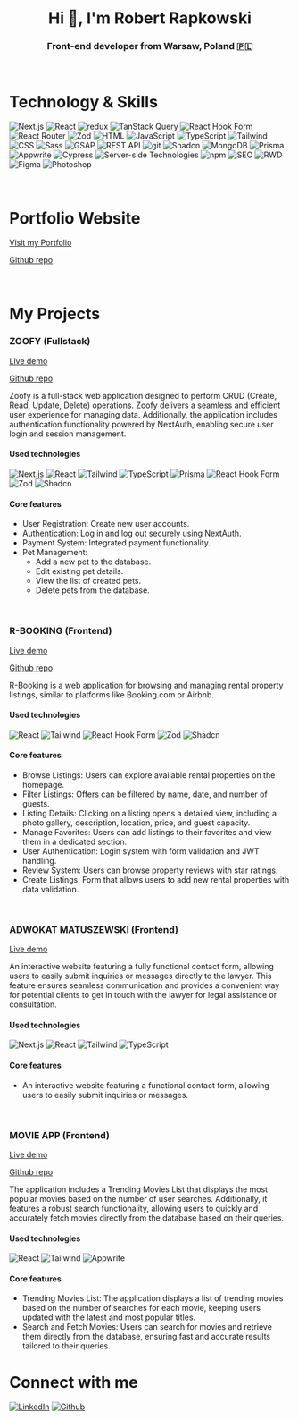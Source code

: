 <h1 align="center">Hi 👋, I'm Robert Rapkowski</h1>
<h3 align="center">Front-end developer from Warsaw, Poland 🇵🇱</h3>
<br />
<h1 align="left">Technology & Skills</h1>
<p>
    <img
        alt="Next.js"
        src="https://img.shields.io/badge/-Next.js-000000?style=flat-square&logo=next.js&logoColor=white" />
    <img
        alt="React"
        src="https://img.shields.io/badge/-React-61DAFB?style=flat-square&logo=react&logoColor=black" />
    <img
        alt="redux"
        src="https://img.shields.io/badge/-Redux-764ABC?style=flat-square&logo=redux&logoColor=white" />
    <img
        alt="TanStack Query"
        src="https://img.shields.io/badge/-TanStack%20Query-FF4154?style=flat-square&logo=react-query&logoColor=white" />
    <img
        alt="React Hook Form"
        src="https://img.shields.io/badge/-React%20Hook%20Form-EC5990?style=flat-square&logo=react-hook-form&logoColor=white" />
    <img
        alt="React Router"
        src="https://img.shields.io/badge/-React%20Router-CA4245?style=flat-square&logo=react-router&logoColor=white" />
    <img
        alt="Zod"
        src="https://img.shields.io/badge/-Zod-5A67D8?style=flat-square&logoColor=white" />
    <img
        alt="HTML"
        src="https://img.shields.io/badge/-HTML5-E34F26?style=flat-square&logo=html5&logoColor=white" />
    <img
        alt="JavaScript"
        src="https://img.shields.io/badge/-JavaScript-F7DF1E?style=flat-square&logo=javascript&logoColor=black" />
    <img
        alt="TypeScript"
        src="https://img.shields.io/badge/-TypeScript-007ACC?style=flat-square&logo=typescript&logoColor=white" />
    <img
        alt="Tailwind"
        src="https://img.shields.io/badge/-Tailwind-38B2AC?style=flat-square&logo=tailwind-css&logoColor=white" />
    <img
        alt="CSS"
        src="https://img.shields.io/badge/-CSS3-1572B6?style=flat-square&logo=css3&logoColor=white" />
    <img
        alt="Sass"
        src="https://img.shields.io/badge/-Sass-CC6699?style=flat-square&logo=sass&logoColor=white" />
    <img
        alt="GSAP"
        src="https://img.shields.io/badge/-GSAP-88CE02?style=flat-square&logo=greensock&logoColor=white" />
    <img
        alt="REST API"
        src="https://img.shields.io/badge/-REST%20API-0096D6?style=flat-square&logo=api&logoColor=white" />
    <img
        alt="git"
        src="https://img.shields.io/badge/-Git-F05032?style=flat-square&logo=git&logoColor=white" />
    <img
        alt="Shadcn"
        src="https://img.shields.io/badge/-Shadcn-000000?style=flat-square&logo=shadcn&logoColor=white" />
    <img
        alt="MongoDB"
        src="https://img.shields.io/badge/-MongoDB-13aa52?style=flat-square&logo=mongodb&logoColor=white" />
    <img
        alt="Prisma"
        src="https://img.shields.io/badge/-Prisma-2D3748?style=flat-square&logo=prisma&logoColor=white" />
    <img
        alt="Appwrite"
        src="https://img.shields.io/badge/-Appwrite-F02E65?style=flat-square&logo=appwrite&logoColor=white" />
    <img
        alt="Cypress"
        src="https://img.shields.io/badge/-Cypress-17202C?style=flat-square&logo=cypress&logoColor=white" />
    <img
        alt="Server-side Technologies"
        src="https://img.shields.io/badge/-Server--side%20Technologies-000000?style=flat-square&logo=server&logoColor=white" />
    <img
        alt="npm"
        src="https://img.shields.io/badge/-NPM-CB3837?style=flat-square&logo=npm&logoColor=white" />
    <img
        alt="SEO"
        src="https://img.shields.io/badge/-SEO-47C5FB?style=flat-square&logo=google&logoColor=white" />
    <img
        alt="RWD"
        src="https://img.shields.io/badge/-RWD-5A0FC8?style=flat-square&logo=responsive-design&logoColor=white" />
    <img
        alt="Figma"
        src="https://img.shields.io/badge/-Figma-F24E1E?style=flat-square&logo=figma&logoColor=white" />
    <img
        alt="Photoshop"
        src="https://img.shields.io/badge/-Photoshop-31A8FF?style=flat-square&logo=adobe-photoshop&logoColor=white" />
</p>
<br />

<h1 align="left">Portfolio Website</h1>
<p>
    <a href="https://robert-rapkowski-portfolio.vercel.app/" target="_blank"
        >Visit my Portfolio</a
    >
</p>
<p>
    <a href="https://github.com/Rapkowsky" target="_blank">Github repo</a>
</p>
<br />
<h1 align="left">My Projects</h1>

<h3 align="left">ZOOFY (Fullstack)</h3>
<p>
    <a href="https://rr-zoofy.vercel.app" target="_blank">Live demo</a>
</p>
<p>
    <a href="https://github.com/Rapkowsky/zoofy" target="_blank">Github repo</a>
</p>
<p>
    Zoofy is a full-stack web application designed to perform CRUD (Create,
    Read, Update, Delete) operations. Zoofy delivers a seamless and efficient
    user experience for managing data. Additionally, the application includes
    authentication functionality powered by NextAuth, enabling secure user login
    and session management.
</p>
<h4>Used technologies</h4>
<p>
    <img
        alt="Next.js"
        src="https://img.shields.io/badge/-Next.js-000000?style=flat-square&logo=next.js&logoColor=white" />
    <img
        alt="React"
        src="https://img.shields.io/badge/-React-61DAFB?style=flat-square&logo=react&logoColor=black" />
    <img
        alt="Tailwind"
        src="https://img.shields.io/badge/-Tailwind-38B2AC?style=flat-square&logo=tailwind-css&logoColor=white" />
    <img
        alt="TypeScript"
        src="https://img.shields.io/badge/-TypeScript-007ACC?style=flat-square&logo=typescript&logoColor=white" />
    <img
        alt="Prisma"
        src="https://img.shields.io/badge/-Prisma-2D3748?style=flat-square&logo=prisma&logoColor=white" />
    <img
        alt="React Hook Form"
        src="https://img.shields.io/badge/-React%20Hook%20Form-EC5990?style=flat-square&logo=react-hook-form&logoColor=white" />
    <img
        alt="Zod"
        src="https://img.shields.io/badge/-Zod-5A67D8?style=flat-square&logoColor=white" />
    <img
        alt="Shadcn"
        src="https://img.shields.io/badge/-Shadcn-000000?style=flat-square&logo=shadcn&logoColor=white" />
</p>

<h4>Core features</h4>
<ul>
    <li>User Registration: Create new user accounts.</li>
    <li>Authentication: Log in and log out securely using NextAuth.</li>
    <li>Payment System: Integrated payment functionality.</li>
    <li>
        Pet Management:
        <ul>
            <li>Add a new pet to the database.</li>
            <li>Edit existing pet details.</li>
            <li>View the list of created pets.</li>
            <li>Delete pets from the database.</li>
        </ul>
    </li>
</ul>
<br />
<h3 align="left">R-BOOKING (Frontend)</h3>
<p>
    <a href="https://r-booking-project.vercel.app/" target="_blank"
        >Live demo</a
    >
</p>
<p>
    <a href="https://github.com/Rapkowsky/project-react" target="_blank"
        >Github repo</a
    >
</p>
<p>
    R-Booking is a web application for browsing and managing rental property
    listings, similar to platforms like Booking.com or Airbnb.
</p>
<h4>Used technologies</h4>
<p>
    <img
        alt="React"
        src="https://img.shields.io/badge/-React-61DAFB?style=flat-square&logo=react&logoColor=black" />
    <img
        alt="Tailwind"
        src="https://img.shields.io/badge/-Tailwind-38B2AC?style=flat-square&logo=tailwind-css&logoColor=white" />
    <img
        alt="React Hook Form"
        src="https://img.shields.io/badge/-React%20Hook%20Form-EC5990?style=flat-square&logo=react-hook-form&logoColor=white" />
    <img
        alt="Zod"
        src="https://img.shields.io/badge/-Zod-5A67D8?style=flat-square&logoColor=white" />
    <img
        alt="Shadcn"
        src="https://img.shields.io/badge/-Shadcn-000000?style=flat-square&logo=shadcn&logoColor=white" />
</p>

<h4>Core features</h4>
<ul>
    <li>
        Browse Listings: Users can explore available rental properties on the
        homepage.
    </li>
    <li>
        Filter Listings: Offers can be filtered by name, date, and number of
        guests.
    </li>
    <li>
        Listing Details: Clicking on a listing opens a detailed view, including
        a photo gallery, description, location, price, and guest capacity.
    </li>
    <li>
        Manage Favorites: Users can add listings to their favorites and view
        them in a dedicated section.
    </li>
    <li>
        User Authentication: Login system with form validation and JWT handling.
    </li>
    <li>Review System: Users can browse property reviews with star ratings.</li>
    <li>
        Create Listings: Form that allows users to add new rental properties
        with data validation.
    </li>
</ul>
<br />

<h3 align="left">ADWOKAT MATUSZEWSKI (Frontend)</h3>
<p>
    <a href="https://www.adwokatmatuszewski.pl/" target="_blank">Live demo</a>
</p>

<p>
    An interactive website featuring a fully functional contact form, allowing
    users to easily submit inquiries or messages directly to the lawyer. This
    feature ensures seamless communication and provides a convenient way for
    potential clients to get in touch with the lawyer for legal assistance or
    consultation.
</p>
<h4>Used technologies</h4>
<p>
    <img
        alt="Next.js"
        src="https://img.shields.io/badge/-Next.js-000000?style=flat-square&logo=next.js&logoColor=white" />
    <img
        alt="React"
        src="https://img.shields.io/badge/-React-61DAFB?style=flat-square&logo=react&logoColor=black" />
    <img
        alt="Tailwind"
        src="https://img.shields.io/badge/-Tailwind-38B2AC?style=flat-square&logo=tailwind-css&logoColor=white" />
    <img
        alt="TypeScript"
        src="https://img.shields.io/badge/-TypeScript-007ACC?style=flat-square&logo=typescript&logoColor=white" />
</p>

<h4>Core features</h4>
<ul>
    <li>
        An interactive website featuring a functional contact form, allowing
        users to easily submit inquiries or messages.
    </li>
</ul>
<br />
<h3 align="left">MOVIE APP (Frontend)</h3>
<p>
    <a href="https://movie-app-robert-rapkowski.vercel.app" target="_blank"
        >Live demo</a
    >
</p>
<p>
    <a href="https://github.com/Rapkowsky/movie-app" target="_blank"
        >Github repo</a
    >
</p>
<p>
    The application includes a Trending Movies List that displays the most
    popular movies based on the number of user searches. Additionally, it
    features a robust search functionality, allowing users to quickly and
    accurately fetch movies directly from the database based on their queries.
</p>
<h4>Used technologies</h4>
<p>
    <img
        alt="React"
        src="https://img.shields.io/badge/-React-61DAFB?style=flat-square&logo=react&logoColor=black" />
    <img
        alt="Tailwind"
        src="https://img.shields.io/badge/-Tailwind-38B2AC?style=flat-square&logo=tailwind-css&logoColor=white" />
    <img
        alt="Appwrite"
        src="https://img.shields.io/badge/-Appwrite-F02E65?style=flat-square&logo=appwrite&logoColor=white" />
</p>

<h4>Core features</h4>
<ul>
    <li>
        Trending Movies List: The application displays a list of trending movies
        based on the number of searches for each movie, keeping users updated
        with the latest and most popular titles.
    </li>
    <li>
        Search and Fetch Movies: Users can search for movies and retrieve them
        directly from the database, ensuring fast and accurate results tailored
        to their queries.
    </li>
</ul>
<h1 align="left">Connect with me</h1>
<p>
    <a
        href="https://www.linkedin.com/in/robert-rapkowski/?locale=en_US"
        target="_blank"
        ><img
            alt="LinkedIn"
            src="https://img.shields.io/badge/linkedin-%230077B5.svg?&style=for-the-badge&logo=linkedin&logoColor=white"
    /></a>
    <a href="https://github.com/Rapkowsky" target="_blank"
        ><img
            alt="Github"
            src="https://img.shields.io/badge/GitHub-%2312100E.svg?&style=for-the-badge&logo=Github&logoColor=white"
    /></a>
</p>
